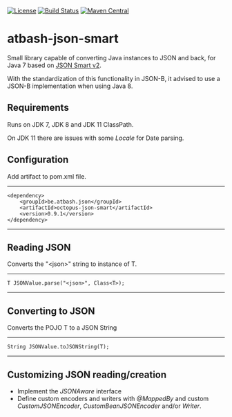 [![License](https://img.shields.io/:license-Apache2-blue.svg)](http://www.apache.org/licenses/LICENSE-2.0)
[![Build Status](https://travis-ci.org/atbashEE/atbash-json-smart.svg?branch=master)](https://github.com/atbashEE/atbash-json-smart)
[![Maven Central](https://maven-badges.herokuapp.com/maven-central/be.atbash.json/octopus-json-smart/badge.svg)](https://maven-badges.herokuapp.com/maven-central/be.atbash.json/octopus-json-smart)

# atbash-json-smart

Small library capable of converting Java instances to JSON and back, for Java 7 based on [JSON Smart v2](https://github.com/netplex/json-smart-v2).

With the standardization of this functionality in JSON-B, it advised to use a JSON-B implementation when using Java 8.

## Requirements

Runs on JDK 7, JDK 8 and JDK 11 ClassPath.

On JDK 11 there are issues with some _Locale_ for Date parsing. 

## Configuration

Add artifact to pom.xml file.

----
    <dependency>
        <groupId>be.atbash.json</groupId>
        <artifactId>octopus-json-smart</artifactId>
        <version>0.9.1</version>
    </dependency>
----


## Reading JSON

Converts the "\<json>" string to instance of T.

----
    T JSONValue.parse("<json>", Class<T>);
----

## Converting to JSON

Converts the POJO T to a JSON String

----
    String JSONValue.toJSONString(T);
----

## Customizing JSON reading/creation

* Implement the _JSONAware_ interface
* Define custom encoders and writers with _@MappedBy_ and custom _CustomJSONEncoder_, _CustomBeanJSONEncoder_ and/or _Writer_. 
